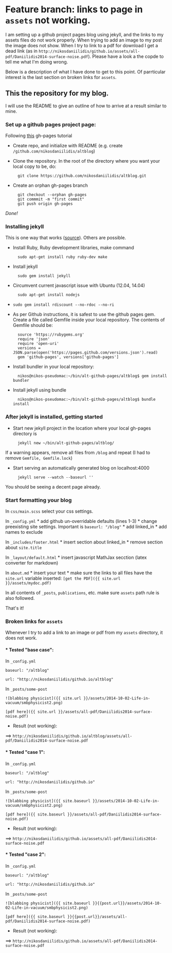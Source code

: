 #  Feature branch: links to page in `assets` not working.

I am setting up a github project pages blog using jekyll, and the links to my assets files do not work properly. When trying to add an image to my post the image does not show. When I try to link to a pdf for download I get a dead link (as in `http://nikosdaniilidis/github.io/assets/all-pdf/Daniilidis2014-surface-noise.pdf`). Please have a look a the copde to tell me what I'm doing wrong. 

Below is a description of what I have done to get to this point. Of parrticular interest is the last section on broken links for `assets`.

##  This the repository for my blog.

I will use the README to give an outline of how to arrive at a result similar to mine. 

### Set up a github pages project page:

Following [this](http://www.thinkful.com/learn/a-guide-to-using-github-pages/start/new-project/project-page/) gh-pages tutorial

* Create repo, and initialize with README (e.g. create `/github.com/nikosdaniilidis/altblog`)
* Clone the repository. In the root of the directory where you want your local copy to be, do: 

		git clone https://github.com/nikosdaniilidis/altblog.git

* Create an orphan gh-pages branch

		git checkout --orphan gh-pages
		git commmit -m "first commit"
		git push origin gh-pages
_Done!_

### Installing jekyll

This is one way that works ([source](http://michaelchelen.net/81fa/install-jekyll-2-ubuntu-14-04/)). Others are  possible.

* Install Ruby, Ruby development libraries, make command 

		sudo apt-get install ruby ruby-dev make

* Install jekyll 

		sudo gem install jekyll

* Circumvent current javascript issue with Ubuntu (12.04, 14.04) 

		sudo apt-get install nodejs

* `sudo gem install rdiscount --no-rdoc --no-ri`

* As per Github instructions, it is safest to use the github pages gem. Create a file called Gemfile inside your local repository. The contents of Gemfile should be:

		source 'https://rubygems.org'
		require 'json'
		require 'open-uri'
		versions = JSON.parse(open('https://pages.github.com/versions.json').read)
		gem 'github-pages', versions['github-pages']

* Install bundler in your local repository: 

		nikos@nikos-pseudomac:~/bin/alt-github-pages/altblog$ gem install bundler

* Install jekyll using bundle 

		nikos@nikos-pseudomac:~/bin/alt-github-pages/altblog$ bundle install

### After jekyll is installed, getting started


* Start new jekyll project in the location where your local gh-pages directory is

		jekyll new ~/bin/alt-github-pages/altblog/

If a warning appears, remove all files from `/blog` and repeat (I had to remove `Gemfile, Gemfile.lock`)

* Start serving an automatically generated blog on localhost:4000

		jekyll serve --watch --baseurl ''

You should be seeing a decent page already.

### Start formatting your blog

In `css/main.scss` select your css settings.

In `_config.yml` 
	* add github un-overridable defaults (lines 1-3)
	* change preexisting site settings. Important is `baseurl: "/blog"`
	* add linked_in
	* add names to exclude

In `_includes/footer.html`
	* insert section about linked_in
	* remove section about `site.title`

In `_layout/default.html`
	* insert javascript MathJax secction (latex converter for markdown)

In `about.md`
	* insert your text
	* make sure the links to all files have the `site.url` variable inserted: `[get the PDF]({{ site.url }}/assets/mydoc.pdf)`

In all contents of `_posts`, `publications`, etc. make sure `assets` path rule is also followed.

That's it!

### Broken links for `assets`

Whenever I try to add a link to an image or pdf from my `assets` directory, it does not work.

#### * Tested "base case":

In `_config.yml`

`baseurl: "/altblog"`

`url: "http://nikosdaniilidis/github.io/altblog"`

In `_posts/some-post`

`![blabbing physicist]({{ site.url }}/assets/2014-10-02-Life-in-vacuum/smbphysicist2.png)`

`[pdf here]({{ site.url }}/assets/all-pdf/Daniilidis2014-surface-noise.pdf)`

* Result (not working):

==> `http://nikosdaniilidis/github.io/altblog/assets/all-pdf/Daniilidis2014-surface-noise.pdf`

#### * Tested "case 1": 

In `_config.yml`

`baseurl: "/altblog"`

`url: "http://nikosdaniilidis/github.io"`

In `_posts/some-post`

`![blabbing physicist]({{ site.baseurl }}/assets/2014-10-02-Life-in-vacuum/smbphysicist2.png)`

`[pdf here]({{ site.baseurl }}/assets/all-pdf/Daniilidis2014-surface-noise.pdf)`

* Result (not working):

==> `http://nikosdaniilidis/github.io/assets/all-pdf/Daniilidis2014-surface-noise.pdf`

#### * Tested "case 2": 

In `_config.yml`

`baseurl: "/altblog"`

`url: "http://nikosdaniilidis/github.io"`

In `_posts/some-post`

`![blabbing physicist]({{ site.baseurl }}{{post.url}}/assets/2014-10-02-Life-in-vacuum/smbphysicist2.png)`

`[pdf here]({{ site.baseurl }}{{post.url}}/assets/all-pdf/Daniilidis2014-surface-noise.pdf)`

* Result (not working):

==> `http://nikosdaniilidis/github.io/assets/all-pdf/Daniilidis2014-surface-noise.pdf`


